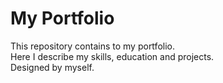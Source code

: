 # My Portfolio
This repository contains to my portfolio.
<br>
Here I describe my skills, education and projects.
<br>
Designed by myself.
